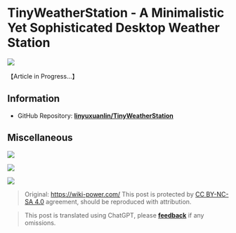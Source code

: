 # TinyWeatherStation - A Minimalistic Yet Sophisticated Desktop Weather Station

![](https://media.wiki-power.com/img/202308132245962.png)

【Article in Progress…】

## Information

- GitHub Repository: [**linyuxuanlin/TinyWeatherStation**](https://github.com/linyuxuanlin/TinyWeatherStation)

## Miscellaneous

![](https://media.wiki-power.com/img/202308132244295.png)

![](https://media.wiki-power.com/img/202308132245903.png)

![](https://media.wiki-power.com/img/202308132245214.png)

> Original: <https://wiki-power.com/>
> This post is protected by [CC BY-NC-SA 4.0](https://creativecommons.org/licenses/by/4.0/deed.en) agreement, should be reproduced with attribution.

> This post is translated using ChatGPT, please [**feedback**](https://github.com/linyuxuanlin/Wiki_MkDocs/issues/new) if any omissions.
